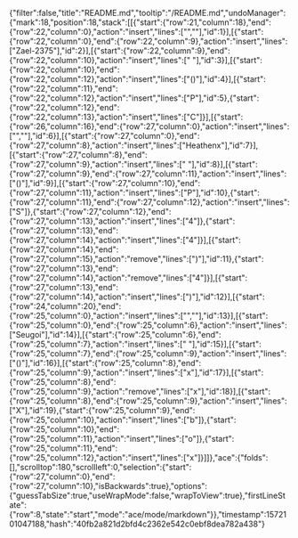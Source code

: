 {"filter":false,"title":"README.md","tooltip":"/README.md","undoManager":{"mark":18,"position":18,"stack":[[{"start":{"row":21,"column":18},"end":{"row":22,"column":0},"action":"insert","lines":["",""],"id":1}],[{"start":{"row":22,"column":0},"end":{"row":22,"column":9},"action":"insert","lines":["Zael-2375"],"id":2}],[{"start":{"row":22,"column":9},"end":{"row":22,"column":10},"action":"insert","lines":[" "],"id":3}],[{"start":{"row":22,"column":10},"end":{"row":22,"column":12},"action":"insert","lines":["()"],"id":4}],[{"start":{"row":22,"column":11},"end":{"row":22,"column":12},"action":"insert","lines":["P"],"id":5},{"start":{"row":22,"column":12},"end":{"row":22,"column":13},"action":"insert","lines":["C"]}],[{"start":{"row":26,"column":16},"end":{"row":27,"column":0},"action":"insert","lines":["",""],"id":6}],[{"start":{"row":27,"column":0},"end":{"row":27,"column":8},"action":"insert","lines":["Heathenx"],"id":7}],[{"start":{"row":27,"column":8},"end":{"row":27,"column":9},"action":"insert","lines":[" "],"id":8}],[{"start":{"row":27,"column":9},"end":{"row":27,"column":11},"action":"insert","lines":["()"],"id":9}],[{"start":{"row":27,"column":10},"end":{"row":27,"column":11},"action":"insert","lines":["P"],"id":10},{"start":{"row":27,"column":11},"end":{"row":27,"column":12},"action":"insert","lines":["S"]},{"start":{"row":27,"column":12},"end":{"row":27,"column":13},"action":"insert","lines":["4"]},{"start":{"row":27,"column":13},"end":{"row":27,"column":14},"action":"insert","lines":["4"]}],[{"start":{"row":27,"column":14},"end":{"row":27,"column":15},"action":"remove","lines":[")"],"id":11},{"start":{"row":27,"column":13},"end":{"row":27,"column":14},"action":"remove","lines":["4"]}],[{"start":{"row":27,"column":13},"end":{"row":27,"column":14},"action":"insert","lines":[")"],"id":12}],[{"start":{"row":24,"column":20},"end":{"row":25,"column":0},"action":"insert","lines":["",""],"id":13}],[{"start":{"row":25,"column":0},"end":{"row":25,"column":6},"action":"insert","lines":["Seugoi"],"id":14}],[{"start":{"row":25,"column":6},"end":{"row":25,"column":7},"action":"insert","lines":[" "],"id":15}],[{"start":{"row":25,"column":7},"end":{"row":25,"column":9},"action":"insert","lines":["()"],"id":16}],[{"start":{"row":25,"column":8},"end":{"row":25,"column":9},"action":"insert","lines":["x"],"id":17}],[{"start":{"row":25,"column":8},"end":{"row":25,"column":9},"action":"remove","lines":["x"],"id":18}],[{"start":{"row":25,"column":8},"end":{"row":25,"column":9},"action":"insert","lines":["X"],"id":19},{"start":{"row":25,"column":9},"end":{"row":25,"column":10},"action":"insert","lines":["b"]},{"start":{"row":25,"column":10},"end":{"row":25,"column":11},"action":"insert","lines":["o"]},{"start":{"row":25,"column":11},"end":{"row":25,"column":12},"action":"insert","lines":["x"]}]]},"ace":{"folds":[],"scrolltop":180,"scrollleft":0,"selection":{"start":{"row":27,"column":0},"end":{"row":27,"column":10},"isBackwards":true},"options":{"guessTabSize":true,"useWrapMode":false,"wrapToView":true},"firstLineState":{"row":8,"state":"start","mode":"ace/mode/markdown"}},"timestamp":1572101047188,"hash":"40fb2a821d2bfd4c2362e542c0ebf8dea782a438"}